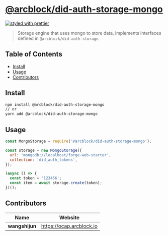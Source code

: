 # [**@arcblock/did-auth-storage-mongo**](https://github.com/arcblock/abt-did-js)

[![styled with prettier](https://img.shields.io/badge/styled_with-prettier-ff69b4.svg)](https://github.com/prettier/prettier)

> Storage engine that uses mongo to store data, implements interfaces defined in `@arcblock/did-auth-storage`.


## Table of Contents

* [Install](#install)
* [Usage](#usage)
* [Contributors](#contributors)


## Install

```sh
npm install @arcblock/did-auth-storage-mongo
// or
yarn add @arcblock/did-auth-storage-mongo
```


## Usage

```js
const MongoStorage = require('@arcblock/did-auth-storage-mongo');

const storage = new MongoStorage({
  url: 'mongodb://localhost/forge-web-starter',
  collection: 'did_auth_tokens',
});

(async () => {
  const token = '123456';
  const item = await storage.create(token);
})();
```


## Contributors

| Name           | Website                    |
| -------------- | -------------------------- |
| **wangshijun** | <https://ocap.arcblock.io> |

